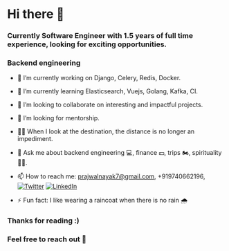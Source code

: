 # Hi there 👋

### Currently Software Engineer with 1.5 years of full time experience, looking for exciting opportunities.
### Backend engineering

- 🔭 I’m currently working on Django, Celery, Redis, Docker.
- 🌱 I’m currently learning Elasticsearch, Vuejs, Golang, Kafka, CI.
- 👯 I’m looking to collaborate on interesting and impactful projects.
- 🤔 I’m looking for mentorship.
- 💪🏻 When I look at the destination, the distance is no longer an impediment.
- 💬 Ask me about backend engineering 💻, finance 💵, trips 🏍, spirituality 🧘🏻.

- 📫 How to reach me: prajwalnayak7@gmail.com, +919740662196, [![Twitter][1.1]][1] [![LinkedIn][2.1]][2]
- ⚡ Fun fact: I like wearing a raincoat when there is no rain 🌧 


### Thanks for reading :)
### Feel free to reach out 🤝


[1.1]: http://i.imgur.com/wWzX9uB.png
[2.1]: https://imgur.com/gallery/HT2w1

[1]: https://twitter.com/prajwalsn
[2]: https://www.linkedin.com/in/psn/
